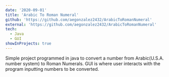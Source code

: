 ```yaml
---
date: '2020-09-01'
title: 'Arabic To Roman Numeral'
github: 'https://github.com/aegonzalez2432/ArabicToRomanNumeral'
external: 'https://github.com/aegonzalez2432/ArabicToRomanNumeral'
tech:
  - Java
  - GUI
showInProjects: true
---
```


Simple project programmed in java to convert a number from Arabic(U.S.A. number system) to Roman Numerals. GUI is where user interacts with the program inputting numbers to be converted.
